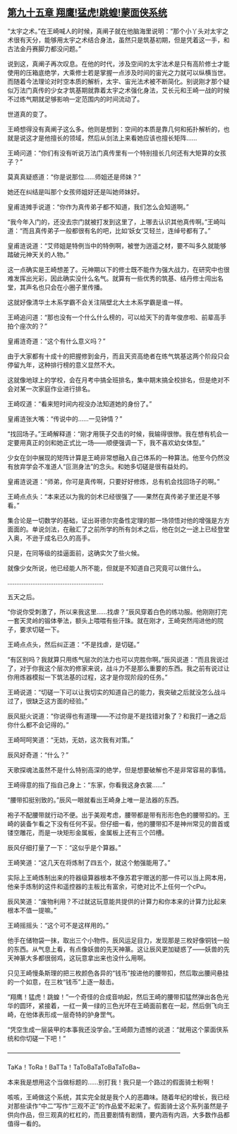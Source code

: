 ## [第九十五章 翔鹰!猛虎!跳蝗!蒙面侠系统](https://www.xxbiquge.com/11_11207/8872395.html)


  “太宇之术。”在王崎喊人的时候，真阐子就在他脑海里说明：“那个小丫头对太宇之术很有天分，能够用太宇之术结合身法，虽然只是筑基初期，但是凭着这一手，和古法金丹赛脚力都没问题。”

  说到这，真阐子再次叹息。在他的时代，涉及空间的太宇法术是只有高阶修士才能使用的压箱底绝学，大乘修士若是掌握一点涉及时间的宙光之力就可以纵横当世。而随着今法理论对时空本质的解析，太宇、宙光法术被不断简化。别说刚才那个疑似万法门真传的少女才筑基期就靠着太宇之术强化身法，艾长元和王崎一战的时候不过练气期就足够影响一定范围内的时间流动了。

  世道真的变了。

  王崎想得没有真阐子这么多。他则是想到：空间的本质是靠几何和拓扑解析的，也就是说这才是他擅长的领域，然后从剑法上来看她应该也擅长矩阵……

  王崎问道：“你们有没有听说万法门真传里有一个特别擅长几何还有大矩算的女孩子？”

  莫真真疑惑道：“你是说那位……师姐还是师妹？”

  她还在纠结是叫那个女孩师姐好还是叫她师妹好。

  皇甫涟摊手说道：“你作为真传弟子都不知道，我们怎么会知道啊。”

  “我今年入门的，还没去宗门就被打发到这里了，上哪去认识其他真传啊。”王崎叫道：“而且真传弟子一般都很有名的吧，比如‘妖女’艾轻兰，连绰号都有了。”

  皇甫涟说道：“艾师姐是特例当中的特例啊，被誉为逍遥之材，要不叫多久就能够踏破元神天关的人物。”

  这一点确实是王崎想差了。元神期以下的修士既不能作为强大战力，在研究中也很难发挥出光彩，因此确实没什么名气。就算有一些优秀的筑基、结丹修士闯出名堂，其声名也只会在小圈子里传播。

  这就好像清华土木系学霸不会关注隔壁北大土木系学霸是谁一样。

  王崎追问道：“那也没有一个什么什么榜的，可以给天下的青年俊彦啦、前辈高手拍个座次的？”

  皇甫涟奇道：“这个有什么意义吗？”

  由于大家都有十成十的把握修到金丹，而且天资高绝者在练气筑基这两个阶段只会停留九年，这种排行榜的意义显然不大。

  这就像地球上的学校，会在月考中搞全班排名，集中期末搞全校排名，但是绝对不会对某一次家庭作业进行排名。

  王崎叹道：“看来短时间内视没办法知道她的身份了。”

  皇甫涟张大嘴：“传说中的……一见钟情？”

  “找回场子。”王崎解释道：“刚才用筷子交击的时候，我输得很惨。我在想有机会一定要用真正的剑和她正式比一场——顺便强调一下，我不喜欢幼女体型。”

  少女在剑中展现的矩阵计算是王崎非常想融入自己体系的一种算法。他至今仍然没有放弃学会不准道人“叵测身法”的念头。和她多切磋是很有益处的。

  皇甫涟说道：“师弟，你可是真传啊，只要好好修炼，总有机会找回场子的啊。”

  王崎点点头：“本来还以为我的剑术已经很强了——果然在真传弟子里还是不够看。”

  集合论是一切数学的基础，证出哥德尔完备性定理的那一场领悟对他的增强是方方面面的。单说剑法，在融汇了之前所学的所有剑术之后，他在剑之一途上已经登堂入奥，不逊于成名已久的高手。

  只是，在同等级的挂逼面前，这确实欠了些火候。

  就像少女所说，他已经能人所不能，但就是不知道自己究竟可以做什么。

  ………………………………………………

  五天之后。

  “你说你受刺激了，所以来我这里……找虐？”辰风穿着白色的练功服。他刚刚打完一套天灵岭的锻体拳法，额头上喂喂有些汗珠。就在刚才，王崎突然闯进他的院子，要求切磋一下。

  王崎点点头，然后纠正道：“不是找虐，是切磋。”

  “有区别吗？我就算只用练气层次的法力也可以完胜你啊。”辰风说道：“而且我说过了，对于你我这个层次的修家来说，战斗力不是那么重要的东西。我之前有说过让你用炼器模拟一下筑法基的过程，这才是你现阶段的任务。”

  王崎说道：“切磋一下可以让我切实的知道自己的能力，我突破之后就没怎么战斗过了，很缺乏这方面的经验。”

  辰风挺火说道：“你说得也有道理——不过你是不是找错对象了？和我打一通之后你什么都不会记得的。”

  王崎呵呵笑道：“无妨，无妨，这次我有对策。”

  辰风好奇道：“什么？”

  天歌探魂法虽然不是什么特别高深的绝学，但是想要破解也不是非常容易的事情。

  王崎得意的指了指自己身上：“东家，你看我这身衣裳……”

  “腰带扣挺别致的。”辰风一眼就看出王崎身上唯一是法器的东西。

  袍子不配腰带就行动不便。出于美观考虑，腰带都是带有形形色色的腰带扣的。王崎的装备乍看之下没有任何不妥。但仔细一看，他的腰带扣不是神州常见的兽首或镂空雕花，而是一块矩形金属板，金属板上还有三个凹槽。

  辰风仔细打量了一下：“这似乎是个算器。”

  王崎笑道：“这几天在将炼制了四五个，就这个勉强能用了。”

  实际上王崎炼制出来的符器级算器根本不像苏君宇赠送的那一件可以当上网本用，他亲手炼制的这件和遥控器的主板比有富余，可绝对比不上任何一个cPu。

  辰风笑道：“废物利用？不过就这玩意能共提供的计算力和你本来的计算力比起来根本不值一提嘛。”

  王崎摇摇头：“这个可不是这样用的。”

  他手在储物袋一抹，取出三个小物件。辰风运足目力，发现那是三枚好像铜钱一般的东西。从气息上看，有点像妖兽的先天神篆。这让辰风更加疑惑了——妖兽的先天神篆大多都很弱鸡，这玩意拿出来也没什么用啊。

  只见王崎慢条斯理的把三枚颜色各异的“钱币”按进他的腰带扣，然后取出腰间悬挂的一个如意，在三枚“钱币”上逐一敲击。

  “翔鹰！猛虎！跳蝗！”一个奇怪的合成音响起，然后王崎的腰带扣猛然弹出各色光华的圆环，紧接着，一红一黄一绿的三色光环在王崎面前套在一起，然后倒飞向王崎，在他体表形成一层奇特的护身罡气。

  “凭空生成一层装甲的本事我还没学会。”王崎颇为遗憾的说道：“就用这个蒙面侠系统和你切磋一下吧！”

  ————————————————————————————

  TaKa！ToRa！BaTTa！TaToBaTaToBaTaToBa~

  本来我是想用这个当做标题的……别打我！我只是一个路过的假面骑士粉啊！

  咳咳，王崎做这个系统，其实完全就是我个人的恶趣味。随着年纪的增长，我已经对那些读作“中二”写作“三观不正”的作品爱不起来了。假面骑士这个系列虽然是子供向作品，但三观真的杠杠的，而且要剧情有剧情，要内涵有内涵，大多数作品都值得一看的。
